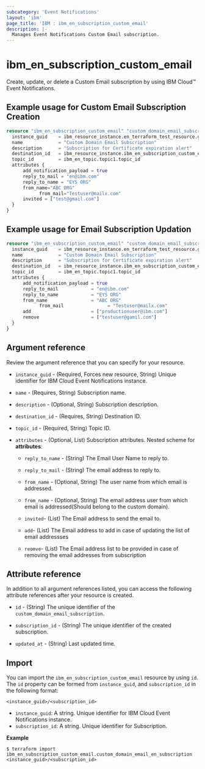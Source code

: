 ```yaml
---
subcategory: 'Event Notifications'
layout: 'ibm'
page_title: 'IBM : ibm_en_subscription_custom_email'
description: |-
  Manages Event Notifications Custom Email subscription.
---
```


# ibm_en_subscription_custom_email

Create, update, or delete a Custom Email subscription by using IBM Cloud™ Event Notifications.

## Example usage for Custom Email Subscription Creation

```terraform
resource "ibm_en_subscription_custom_email" "custom_domain_email_subscription" {
  instance_guid    = ibm_resource_instance.en_terraform_test_resource.guid
  name             = "Custom Domain Email Subscription"
  description      = "Subscription for Certificate expiration alert"
  destination_id   = ibm_resource_instance.ibm_en_subscription_custom_email.destination_id
  topic_id         = ibm_en_topic.topic1.topic_id
  attributes {
      add_notification_payload = true
      reply_to_mail = "en@ibm.com"
      reply_to_name = "EYS ORG"
      from_name="ABC ORG"
			from_mail="Testuser@mailx.com"
      invited = ["test@gmail.com"]
  }
}
```

## Example usage for Email Subscription Updation

```terraform
resource "ibm_en_subscription_custom_email" "custom_domain_email_subscription" {
  instance_guid    = ibm_resource_instance.en_terraform_test_resource.guid
  name             = "Custom Domain Email Subscription"
  description      = "Subscription for Certificate expiration alert"
  destination_id   = ibm_resource_instance.ibm_en_subscription_custom_email.destination_id
  topic_id         = ibm_en_topic.topic1.topic_id
  attributes {
      add_notification_payload = true
      reply_to_mail            = "en@ibm.com"
      reply_to_name            = "EYS ORG"
      from_name                = "ABC ORG"
			from_mail                = "Testuser@mailx.com"
      add                      = ["productionuser@ibm.com"]
      remove                   = ["testuser@gamil.com"]
  }
}
```

## Argument reference

Review the argument reference that you can specify for your resource.

- `instance_guid` - (Required, Forces new resource, String) Unique identifier for IBM Cloud Event Notifications instance.

- `name` - (Requires, String) Subscription name.

- `description` - (Optional, String) Subscription description.

- `destination_id` - (Requires, String) Destination ID.

- `topic_id` - (Required, String) Topic ID.

- `attributes` - (Optional, List) Subscription attributes.
  Nested scheme for **attributes**:

  - `reply_to_name` - (String) The Email User Name to reply to.

  - `reply_to_mail` - (String) The email address to reply to.

  - `from_name` - (Optional, String) The user name from which email is addressed.

  - `from_name` - (Optional, String) The email address user from which email is addressed(Should belong to the custom domain).

  - `invited`- (List) The Email address to send the email to.

  - `add`- (List) The Email address to add in case of updating the list of email addressses

  - `reomve`- (List) The Email address list to be provided in case of removing the email addresses from subscription

## Attribute reference

In addition to all argument references listed, you can access the following attribute references after your resource is created.

- `id` - (String) The unique identifier of the `custom_domain_email_subscription`.

- `subscription_id` - (String) The unique identifier of the created subscription.

- `updated_at` - (String) Last updated time.

## Import

You can import the `ibm_en_subscription_custom_email` resource by using `id`.
The `id` property can be formed from `instance_guid`, and `subscription_id` in the following format:

```
<instance_guid>/<subscription_id>
```

- `instance_guid`: A string. Unique identifier for IBM Cloud Event Notifications instance.
- `subscription_id`: A string. Unique identifier for Subscription.

**Example**

```
$ terraform import ibm_en_subscription_custom_email.custom_domain_email_en_subscription <instance_guid>/<subscription_id>
```

